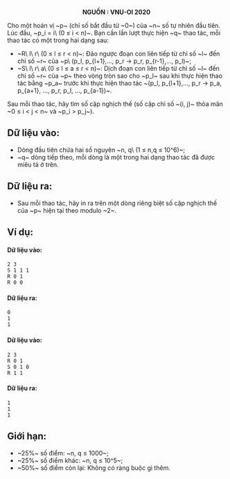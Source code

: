 **<center>NGUỒN : VNU-OI 2020</center>**

Cho một hoán vị ~p~ (chỉ số bắt đầu từ ~0~) của ~n~ số tự nhiên đầu tiên. Lúc đầu, ~p_i = i\ (0 ≤ i < n)~. Bạn cần lần lượt thực hiện ~q~ thao tác, mỗi thao tác có một trong hai dạng sau:
- ~R\ l\ r\ (0 ≤ l ≤ r < n)~: Đảo ngược đoạn con liên tiếp từ chỉ số ~l~ đến chỉ số ~r~ của ~p\ (p_l, p_{l+1},…, p_r → p_r, p_{r-1},…, p_l)~;
- ~S\ l\ r\ a\ (0 ≤ l ≤ a ≤ r < n)~: Dịch đoạn con liên tiếp từ chỉ số ~l~ đến chỉ số ~r~ của ~p~ theo vòng tròn sao cho ~p_l~ sau khi thực hiện thao tác bằng ~p_a~ trước khi thực hiện thao tác ~(p_l, p_{l+1},…, p_r → p_a, p_{a+1}, …, p_r, p_l, …, p_{a-1})~.

Sau mỗi thao tác, hãy tìm số cặp nghịch thế (số cặp chỉ số ~(i, j)~ thỏa mãn ~0 ≤ i < j < n~ và ~p_i > p_j~).

## Dữ liệu vào:
- Dòng đầu tiên chứa hai số nguyên ~n, q\ (1 ≤ n,q ≤ 10^6)~;
- ~q~ dòng tiếp theo, mỗi dòng là một trong hai dạng thao tác đã được miêu tả ở trên.

## Dữ liệu ra:
- Sau mỗi thao tác, hãy in ra trên một dòng riêng biệt số cặp nghịch thế của ~p~ hiện tại theo modulo ~2~.

## Ví dụ:
#### Dữ liệu vào:
```
2 3
S 1 1 1
R 0 1
R 0 0
```

#### Dữ liệu ra:
```
0
1
1
```

#### Dữ liệu vào:
```
2 3
R 0 1
S 0 1 0
R 1 1
```

#### Dữ liệu ra:
```
1
1
1
```

## Giới hạn:
- ~25\%~ số điểm: ~n, q ≤ 1000~;
- ~25\%~ số điểm khác: ~n, q ≤ 10^5~;
- ~50\%~ số điểm còn lại: Không có ràng buộc gì thêm.